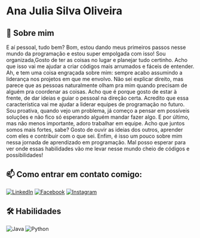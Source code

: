 # Ana Julia Silva Oliveira
## 🚀 Sobre mim
E aí pessoal, tudo bem? Bom, estou dando meus primeiros passos nesse mundo da programação e estou super empolgada com isso! Sou organizada,Gosto de ter as coisas no lugar e planejar tudo certinho. Acho que isso vai me ajudar a criar códigos mais arrumados e fáceis de entender. Ah, e tem uma coisa engraçada sobre mim: sempre acabo assumindo a liderança nos projetos em que me envolvo. Não sei explicar direito, mas parece que as pessoas naturalmente olham pra mim quando precisam de alguém pra coordenar as coisas. Acho que é porque gosto de estar à frente, de dar ideias e guiar o pessoal na direção certa. Acredito que essa característica vai me ajudar a liderar equipes de programação no futuro. Sou proativa, quando vejo um problema, já começo a pensar em possíveis soluções e não fico só esperando alguém mandar fazer algo. E por último, mas não menos importante, adoro trabalhar em equipe. Acho que juntos somos mais fortes, sabe? Gosto de ouvir as ideias dos outros, aprender com eles e contribuir com o que sei. Enfim, é isso um pouco sobre mim nessa jornada de aprendizado em programação. Mal posso esperar para ver onde essas habilidades vão me levar nesse mundo cheio de códigos e possibilidades!

## 📫 Como entrar em contato comigo:

[![LinkedIn](https://img.shields.io/badge/LinkedIn-000?style=for-the-badge&logo=linkedin&logoColor=0E76A8)](https://www.linkedin.com/in/ana-julia-silva-oliveira-8001a11b3)
[![Facebook](https://img.shields.io/badge/Facebook-000?style=for-the-badge&logo=facebook)](https://www.facebook.com/anajulia.silvaoliveira.1)
[![Instagram](https://img.shields.io/badge/Instagram-000?style=for-the-badge&logo=instagram)](https://www.instagram.com/anaoliver_pv/)
## 🛠 Habilidades
![Java](https://img.shields.io/badge/Java-000?style=for-the-badge&logo=java)
	![Python](https://img.shields.io/badge/Python-000?style=for-the-badge&logo=python)